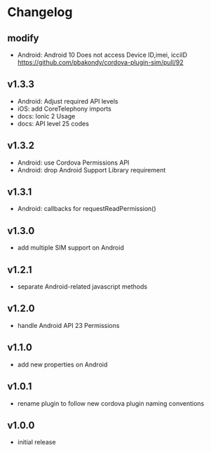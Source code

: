 # Changelog

## modify
- Android: Android 10 Does not access Device ID,imei, icciID
https://github.com/pbakondy/cordova-plugin-sim/pull/92



## v1.3.3

- Android: Adjust required API levels
- iOS: add CoreTelephony imports
- docs: Ionic 2 Usage
- docs: API level 25 codes

## v1.3.2

- Android: use Cordova Permissions API
- Android: drop Android Support Library requirement

## v1.3.1

- Android: callbacks for requestReadPermission()

## v1.3.0

- add multiple SIM support on Android

## v1.2.1

- separate Android-related javascript methods

## v1.2.0

- handle Android API 23 Permissions

## v1.1.0

- add new properties on Android

## v1.0.1

- rename plugin to follow new cordova plugin naming conventions

## v1.0.0

- initial release
